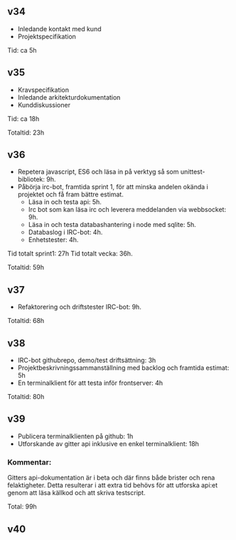 ## v34

* Inledande kontakt med kund
* Projektspecifikation

Tid: ca 5h

## v35

* Kravspecifikation
* Inledande arkitekturdokumentation
* Kunddiskussioner

Tid: ca 18h

Totaltid: 23h

## v36

* Repetera javascript, ES6 och läsa in på verktyg så som unittest-bibliotek: 9h.
* Påbörja irc-bot, framtida sprint 1, för att minska andelen okända i projektet och få fram bättre estimat.
  - Läsa in och testa api: 5h.
  - Irc bot som kan läsa irc och leverera meddelanden via webbsocket: 9h.
  - Läsa in och testa databashantering i node med sqlite: 5h.
  - Databaslog i IRC-bot: 4h.
  - Enhetstester: 4h.

Tid totalt sprint1: 27h
Tid totalt vecka: 36h.

Totaltid: 59h

## v37

* Refaktorering och driftstester IRC-bot: 9h.

Totaltid: 68h

## v38

* IRC-bot githubrepo, demo/test driftsättning: 3h
* Projektbeskrivningssammanställning med backlog och framtida estimat: 5h
* En terminalklient för att testa inför frontserver: 4h

Totaltid: 80h

## v39

* Publicera terminalklienten på github: 1h
* Utforskande av gitter api inklusive en enkel terminalklient: 18h

### Kommentar:

Gitters api-dokumentation är i beta och där finns både brister och rena felaktigheter. Detta resulterar i att extra tid behövs för att utforska api:et genom att läsa källkod och att skriva testscript.

Total: 99h

## v40

